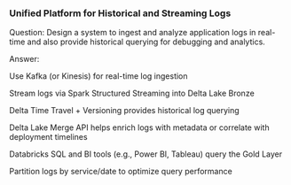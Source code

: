### Unified Platform for Historical and Streaming Logs

Question:
Design a system to ingest and analyze application logs in real-time and also provide historical querying for debugging and analytics.

Answer:

Use Kafka (or Kinesis) for real-time log ingestion

Stream logs via Spark Structured Streaming into Delta Lake Bronze

Delta Time Travel + Versioning provides historical log querying

Delta Lake Merge API helps enrich logs with metadata or correlate with deployment timelines

Databricks SQL and BI tools (e.g., Power BI, Tableau) query the Gold Layer

Partition logs by service/date to optimize query performance
